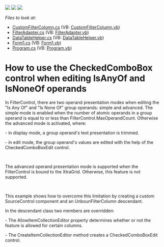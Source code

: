 <!-- default badges list -->
![](https://img.shields.io/endpoint?url=https://codecentral.devexpress.com/api/v1/VersionRange/128622712/12.1.4%2B)
[![](https://img.shields.io/badge/Open_in_DevExpress_Support_Center-FF7200?style=flat-square&logo=DevExpress&logoColor=white)](https://supportcenter.devexpress.com/ticket/details/E4223)
[![](https://img.shields.io/badge/📖_How_to_use_DevExpress_Examples-e9f6fc?style=flat-square)](https://docs.devexpress.com/GeneralInformation/403183)
<!-- default badges end -->
<!-- default file list -->
*Files to look at*:

* [CustomFilterColumn.cs](./CS/B217847Example/Custom/CustomFilterColumn.cs) (VB: [CustomFilterColumn.vb](./VB/B217847Example/Custom/CustomFilterColumn.vb))
* [FilterAdapter.cs](./CS/B217847Example/Custom/FilterAdapter.cs) (VB: [FilterAdapter.vb](./VB/B217847Example/Custom/FilterAdapter.vb))
* [DataTableHelper.cs](./CS/B217847Example/DataHelpers/DataTableHelper.cs) (VB: [DataTableHelper.vb](./VB/B217847Example/DataHelpers/DataTableHelper.vb))
* [Form1.cs](./CS/B217847Example/Form1.cs) (VB: [Form1.vb](./VB/B217847Example/Form1.vb))
* [Program.cs](./CS/B217847Example/Program.cs) (VB: [Program.vb](./VB/B217847Example/Program.vb))
<!-- default file list end -->
# How to use the CheckedComboBox control when editing IsAnyOf and IsNoneOf operands


<p>In FilterControl, there are two operand presentation modes when editing the "Is Any Of" and "Is None Of" group operands: simple and advanced. The simple mode is enabled when the number of atomic operands in a group operand is equal to or less than FilterControl.MaxOperandCount. Otherwise the advanced mode is activated, where:</p><p>- in display mode, a group operand's text presentation is trimmed. </p><p>- in edit mode, the group operand's values are edited with the help of the CheckedComboBoxEdit control. </p><br />
<p>The advanced operand presentation mode is supported when the FilterControl is bound to the XtraGrid. Otherwise, this feature is not supported.</p><br />
<p>This example shows how to overcome this limitation by creating a custom SourceControl component and an UnbounFilterColumn descendant.</p><p>In the descendant class two members are overridden:</p><p>- The AllowItemCollectionEditor property determines whether or not the feature is allowed for certain columns.</p><p>- The CreateItemCollectionEditor method creates a CheckedComboBoxEdit control.</p>

<br/>



